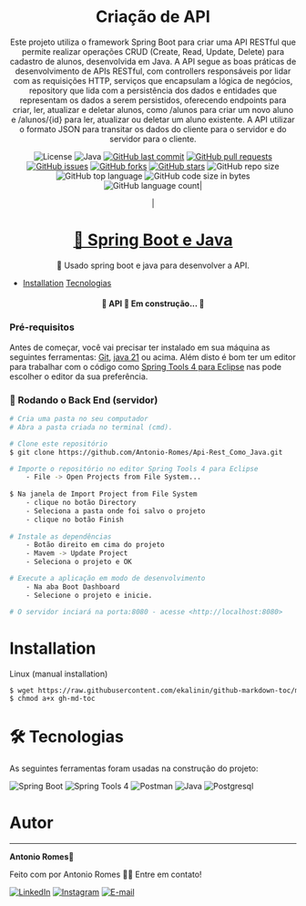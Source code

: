 
<h1 align="center">Criação de API </h1>
<p align="center">Este projeto utiliza o framework Spring Boot para criar uma API RESTful que permite realizar operações CRUD (Create, Read, Update, Delete) para cadastro de alunos, desenvolvida em Java. A API segue as boas práticas de desenvolvimento de APIs RESTful, com controllers responsáveis por lidar com as requisições HTTP, serviços que encapsulam a lógica de negócios, repository que lida com a persistência dos dados e entidades que representam os dados a serem persistidos, oferecendo endpoints para criar, ler, atualizar e deletar alunos, como /alunos para criar um novo aluno e /alunos/{id} para ler, atualizar ou deletar um aluno existente. A API utilizar o formato JSON para transitar os dados do cliente para o servidor e do servidor para o cliente.</p>

 <div align="center">
	 
![License](https://img.shields.io/badge/license-MIT-blue.svg) 
![Java](https://img.shields.io/badge/Java-v21-orange.svg) 
[![GitHub last commit](https://img.shields.io/github/last-commit/Antonio-Romes/Api-Rest_Como_Java)](https://github.com/Antonio-Romes/Api-Rest_Como_Java/commits/master)
[![GitHub pull requests](https://img.shields.io/github/issues-pr-raw/Antonio-Romes/Api-Rest_Como_Java)](https://github.com/Antonio-Romes/Api-Rest_Como_Java/pulls)
[![GitHub issues](https://img.shields.io/github/issues/Antonio-Romes/Api-Rest_Como_Java)](https://github.com/Antonio-Romes/Api-Rest_Como_Java/issues)
[![GitHub forks](https://img.shields.io/github/forks/Antonio-Romes/Api-Rest_Como_Java)](https://github.com/Antonio-Romes/Api-Rest_Como_Java/network)
[![GitHub stars](https://img.shields.io/github/stars/Antonio-Romes/Api-Rest_Como_Java)](https://github.com/Antonio-Romes/Api-Rest_Como_Java/stargazers)
![GitHub repo size](https://img.shields.io/github/repo-size/Antonio-Romes/Api-Rest_Como_Java)
![GitHub top language](https://img.shields.io/github/languages/top/Antonio-Romes/Api-Rest_Como_Java.svg)
![GitHub code size in bytes](https://img.shields.io/github/languages/code-size/Antonio-Romes/Api-Rest_Como_Java)
![GitHub language count](https://img.shields.io/github/languages/count/Antonio-Romes/Api-Rest_Como_Java)|

|




 </div>
 
<h1 align="center">
    <a href="https://pt-br.reactjs.org/">🔗 Spring Boot e Java</a>
</h1>
<p align="center">🚀 Usado spring boot e java para desenvolver a API.</p>
 
 * [Installation](#installation)
[Tecnologias](#tecnologias)
 

<h4 align="center"> 
	🚧  API 🚀 Em construção...  🚧
</h4>

### Pré-requisitos

Antes de começar, você vai precisar ter instalado em sua máquina as seguintes ferramentas:
[Git](https://git-scm.com), [java 21](https://www.oracle.com/br/java/technologies/downloads/#java21) ou acima. 
Além disto é bom ter um editor para trabalhar com o código como  [Spring Tools 4 para Eclipse](https://spring.io/tools) nas pode escolher o editor da sua preferência.

### 🎲 Rodando o Back End (servidor)

```bash
# Cria uma pasta no seu computador
# Abra a pasta criada no terminal (cmd).

# Clone este repositório
$ git clone https://github.com/Antonio-Romes/Api-Rest_Como_Java.git

# Importe o repositório no editor Spring Tools 4 para Eclipse
	- File -> Open Projects from File System...
 
$ Na janela de Import Project from File System
	- clique no botão Directory
	- Seleciona a pasta onde foi salvo o projeto
	- clique no botão Finish
 
# Instale as dependências
	- Botão direito em cima do projeto
	- Mavem -> Update Project
	- Seleciona o projeto e OK

# Execute a aplicação em modo de desenvolvimento
	- Na aba Boot Dashboard
	- Selecione o projeto e inicie.

# O servidor inciará na porta:8080 - acesse <http://localhost:8080>
```

Installation
============

Linux (manual installation)
```bash
$ wget https://raw.githubusercontent.com/ekalinin/github-markdown-toc/master/gh-md-toc
$ chmod a+x gh-md-toc
```

# 🛠 Tecnologias 

As seguintes ferramentas foram usadas na construção do projeto:

![Spring Boot](https://img.shields.io/badge/Spring%20Boot-6DB33F.svg?style=for-the-badge&logo=Spring-Boot&logoColor=white)
![Spring Tools 4](https://img.shields.io/badge/Spring%20Tools%204-6DB33F.svg?style=for-the-badge&logo=Spring&logoColor=white) 
![Postman](https://img.shields.io/badge/Postman-FF6C37.svg?style=for-the-badge&logo=Postman&logoColor=white)
![Java](https://img.shields.io/badge/Java-ED8B00?style=for-the-badge&logo=openjdk&logoColor=white)
![Postgresql](https://img.shields.io/badge/PostgreSQL-4169E1.svg?style=for-the-badge&logo=PostgreSQL&logoColor=white)

  # Autor
---

 <b>Antonio Romes</b>🚀

Feito com por Antonio Romes 👋🏽 Entre em contato!

[![LinkedIn](https://img.shields.io/badge/LinkedIn-0077B5?style=for-the-badge&logo=linkedin&logoColor=white)](https://www.linkedin.com/in/antonio-romes/)
[![Instagram](https://img.shields.io/badge/Instagram-E4405F?style=for-the-badge&logo=instagram&logoColor=white)](https://www.instagram.com/antonio_romes_lima/)
[![E-mail](https://img.shields.io/badge/-Email-0077B5?style=for-the-badge&logo=microsoft-outlook&logoColor=007BFF)](mailto:antonioromes1@hotmail.com) 
